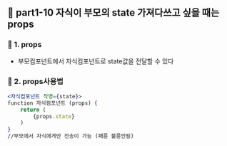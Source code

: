 ## 🔧 part1-10 자식이 부모의 state 가져다쓰고 싶을 때는 props

### 🔹 1. props

- 부모컴포넌트에서 자식컴포넌트로 state값을 전달할 수 있다

### 🔹 2. props사용법

```jsx
<자식컴포넌트 작명={state}>
function 자식컴포넌트 (props) {
    return (
        {props.state}
    )
}
//부모에서 자식에게만 전송이 가능 (패륜 불륜안됨)
```
